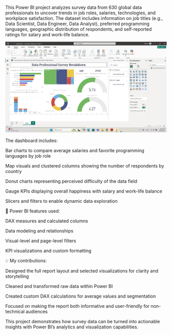 This Power BI project analyzes survey data from 630 global data professionals to uncover trends in job roles, salaries, technologies, and workplace satisfaction. The dataset includes information on job titles (e.g., Data Scientist, Data Engineer, Data Analyst), preferred programming languages, geographic distribution of respondents, and self-reported ratings for salary and work-life balance.

![Dashboard Preview](114.png)

The dashboard includes:

Bar charts to compare average salaries and favorite programming languages by job role

Map visuals and clustered columns showing the number of respondents by country

Donut charts representing perceived difficulty of the data field

Gauge KPIs displaying overall happiness with salary and work-life balance

Slicers and filters to enable dynamic data exploration

🔧 Power BI features used:

DAX measures and calculated columns

Data modeling and relationships

Visual-level and page-level filters

KPI visualizations and custom formatting

💡 My contributions:

Designed the full report layout and selected visualizations for clarity and storytelling

Cleaned and transformed raw data within Power BI

Created custom DAX calculations for average values and segmentation

Focused on making the report both informative and user-friendly for non-technical audiences

This project demonstrates how survey data can be turned into actionable insights with Power BI’s analytics and visualization capabilities.
